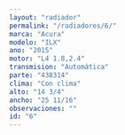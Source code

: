 ```yaml
---
layout: "radiador"
permalink: "/radiadores/6/"
marca: "Acura"
modelo: "ILX"
ano: "2015"
motor: "L4 1.8,2.4"
transmision: "Automática"
parte: "438314"
clima: "Con clima"
alto: "14 3/4"
ancho: "25 11/16"
observaciones: ""
id: "6"
---
```


